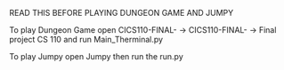 READ THIS BEFORE PLAYING DUNGEON GAME AND JUMPY

To play Dungeon Game open CICS110-FINAL- -> CICS110-FINAL- -> Final project CS 110 and run Main_Therminal.py

To play Jumpy open Jumpy then run the run.py
